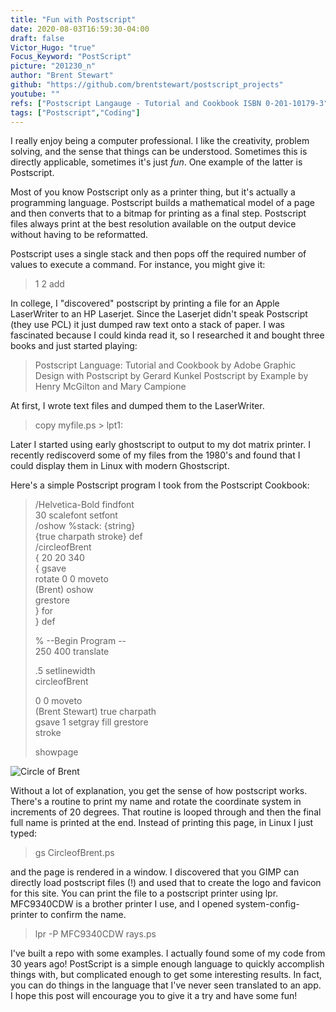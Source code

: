 ```yaml
---
title: "Fun with Postscript"
date: 2020-08-03T16:59:30-04:00
draft: false
Victor_Hugo: "true"
Focus_Keyword: "PostScript"
picture: "201230_n"
author: "Brent Stewart"
github: "https://github.com/brentstewart/postscript_projects"
youtube: ""
refs: ["Postscript Langauge - Tutorial and Cookbook ISBN 0-201-10179-3"]
tags: ["Postscript","Coding"]
---
```


I really enjoy being a computer professional.  I like the  creativity, problem solving, and the sense that things can be understood.  Sometimes this is directly applicable, sometimes it's just _fun_.  One example of the latter is Postscript.

Most of you know Postscript only as a printer thing, but it's actually a programming language.  Postscript builds a mathematical model of a page and then converts that to a bitmap for printing as a final step.  Postscript files always print at the best resolution available on the output device without having to be reformatted.

Postscript uses a single stack and then pops off the required number of values to execute a command.  For instance, you might give it:
> 1 2 add

In college, I "discovered" postscript by printing a file for an Apple LaserWriter to an HP Laserjet. Since the Laserjet didn't speak Postscript (they use PCL) it just dumped raw text onto a stack of paper. I was fascinated because I could kinda read it, so I researched it and bought three books and just started playing:

>  Postscript Language: Tutorial and Cookbook by Adobe
>  Graphic Design with Postscript by Gerard Kunkel
>  Postscript by Example by Henry McGilton and Mary Campione

At first, I wrote text files and dumped them to the LaserWriter.

> copy myfile.ps > lpt1:

Later I started using early ghostscript to output to my dot matrix printer. I recently rediscoverd some of my files from the 1980's and found that I could display them in Linux with modern Ghostscript.

Here's a simple Postscript program I took from the Postscript Cookbook:

> /Helvetica-Bold findfont  
>  30 scalefont setfont  
>  /oshow  %stack: {string}  
>  {true charpath stroke} def  
>  /circleofBrent  
>  { 20 20 340  
>   { gsave  
>     rotate 0 0 moveto  
>     (Brent) oshow  
>     grestore  
>     } for  
>     } def  
>  
>   % --Begin Program --  
>   250 400 translate  
>  
>   .5 setlinewidth  
>   circleofBrent  
>  
>   0 0 moveto  
>   (Brent Stewart) true charpath  
>   gsave 1 setgray fill grestore  
>   stroke  
>  
>   showpage  

![Circle of Brent](/CircleofBrent.png#floatright)

Without a lot of explanation, you get the sense of how postscript works.  There's a routine to print my name and rotate the coordinate system in increments of 20 degrees.  That routine is looped through and then the final full name is printed at the end.  Instead of printing this page, in Linux I just typed:
>gs CircleofBrent.ps

and the page is rendered in a window.  I discovered that you GIMP can directly load postscript files (!) and used that to create the logo and favicon for this site.  You can print the file to a postscript printer using lpr.  MFC9340CDW is a brother printer I use, and I opened system-config-printer to confirm the name.
>lpr -P MFC9340CDW rays.ps

I've built a repo with some examples.  I actually found some of my code from 30 years ago! PostScript is a simple enough language to quickly accomplish things with, but complicated enough to get some interesting results.  In fact, you can do things in the language that I've never seen translated to an app.  I hope this post will encourage you to give it a try and have some fun! 